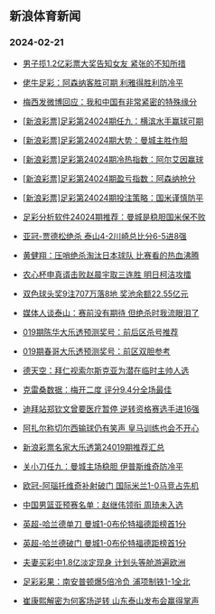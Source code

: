 ## 新浪体育新闻 
### 2024-02-21

+ [男子揽1.2亿彩票大奖告知女友 紧张的不知所措](https://sports.sina.com.cn/l/2024-02-20/doc-inairues4544980.shtml)

+ [佬牛足彩：阿森纳客胜可期 利雅得胜利防冷平](https://sports.sina.com.cn/l/2024-02-20/doc-inairynp1718523.shtml)

+ [梅西发微博回应：我和中国有非常紧密的特殊缘分](https://sports.sina.com.cn/china/2024-02-20/doc-inairues4566891.shtml)

+ [[新浪彩票]足彩第24024期任九：横滨水手赢球可期](https://sports.sina.com.cn/l/2024-02-20/doc-inairueu1323331.shtml)

+ [[新浪彩票]足彩第24024期大势：曼城主胜作胆](https://sports.sina.com.cn/l/2024-02-20/doc-inairueu1323158.shtml)

+ [[新浪彩票]足彩第24024期冷热指数：阿尔艾因赢球](https://sports.sina.com.cn/l/2024-02-20/doc-inairuen7238601.shtml)

+ [[新浪彩票]足彩第24024期盈亏指数：阿森纳抢分](https://sports.sina.com.cn/l/2024-02-20/doc-inairuer1795758.shtml)

+ [[新浪彩票]足彩第24024期投注策略：国米谨慎防平](https://sports.sina.com.cn/l/2024-02-20/doc-inairueu1323470.shtml)

+ [足彩分析软件24024期推荐：曼城是稳胆国米保不败](https://sports.sina.com.cn/l/2024-02-20/doc-inairues4546987.shtml)

+ [亚冠-贾德松绝杀 泰山4-2川崎总比分6-5进8强](https://sports.sina.com.cn/china/afccl/2024-02-20/doc-inaisrkh4171860.shtml)

+ [黄健翔：压哨绝杀淘汰日本球队 比赛看的热血沸腾](https://sports.sina.com.cn/china/afccl/2024-02-20/doc-inaisrkk0950745.shtml)

+ [农心杯申真谞击败赵晨宇取三连胜 明日柯洁攻擂](https://sports.sina.com.cn/go/2024-02-20/doc-inaisrka6853056.shtml)

+ [双色球头奖9注707万落8地 奖池余额22.55亿元](https://sports.sina.com.cn/l/2024-02-20/doc-inaiszxz1241832.shtml)

+ [媒体人谈泰山：赛前没有期待 但绝杀时我流眼泪了](https://sports.sina.com.cn/china/afccl/2024-02-20/doc-inaisrkk0952111.shtml)

+ [019期陈华大乐透预测奖号：前后区杀号推荐](https://sports.sina.com.cn/l/2024-02-20/doc-inaismak4241954.shtml)

+ [019期春哥大乐透预测奖号：前区双胆参考](https://sports.sina.com.cn/l/2024-02-20/doc-inaisman1019212.shtml)

+ [德天空：拜仁视索尔斯克亚为潜在临时主帅人选](https://sports.sina.com.cn/g/2024-02-20/doc-inaismai1530685.shtml)

+ [克雷桑数据：梅开二度 评分9.4分全场最佳](https://sports.sina.com.cn/china/j/2024-02-20/doc-inaisrkh4175448.shtml)

+ [迪拜站郑钦文曾要医疗暂停 逆转资格赛选手进16强](https://sports.sina.com.cn/tennis/china/2024-02-20/doc-inaithha0611638.shtml)

+ [阿扎尔称切尔西输球仍有笑声 皇马训练也会不开心](https://sports.sina.com.cn/g/2024-02-20/doc-inaismae6954559.shtml)

+ [新浪彩票名家大乐透第24019期推荐汇总](https://sports.sina.com.cn/l/2024-02-20/doc-inaismae6955021.shtml)

+ [关小刀任九：曼城主场稳胆 伊普斯维奇防冷平](https://sports.sina.com.cn/l/2024-02-20/doc-inaismae6979612.shtml)

+ [欧冠-阿瑙托维奇补射破门 国际米兰1-0马竞占先机](https://sports.sina.com.cn/g/seriea/2024-02-21/doc-inaitxcs3519088.shtml)

+ [中国男篮亚预赛名单：赵继伟领衔 周琦未入选](https://sports.sina.com.cn/basketball/cba/2024-02-20/doc-inaismak4238860.shtml)

+ [英超-哈兰德单刀 曼城1-0布伦特福德距榜首1分](https://sports.sina.com.cn/g/pl/2024-02-21/doc-inaitxcu0297013.shtml)

+ [英超-哈兰德破门 曼城1-0布伦特福德距榜首1分](https://sports.sina.com.cn/g/pl/2024-02-21/doc-inaitxcu0297013.shtml)

+ [夫妻买彩中1.8亿淡定现身 计划头等舱游遍欧洲](https://sports.sina.com.cn/l/2024-02-21/doc-inaiucmq3391339.shtml)

+ [足彩彩果：南安普顿爆5倍冷负 浦项制铁1-1全北](https://sports.sina.com.cn/l/2024-02-21/doc-inaitxcn6226211.shtml)

+ [崔康熙解密为何客场逆转 山东泰山发布会赢得掌声](https://sports.sina.com.cn/china/2024-02-21/doc-inaiucms0187728.shtml)

